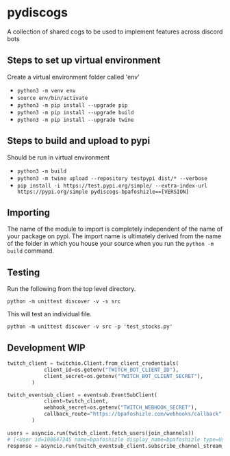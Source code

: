 # pydiscogs

A collection of shared cogs to be used to implement features across discord bots

## Steps to set up virtual environment

Create a virtual environment folder called 'env'

- `python3 -m venv env`
- `source env/bin/activate`
- `python3 -m pip install --upgrade pip`
- `python3 -m pip install --upgrade build`
- `python3 -m pip install --upgrade twine`

## Steps to build and upload to pypi

Should be run in virtual environment

- `python3 -m build`
- `python3 -m twine upload --repository testpypi dist/* --verbose`
- `pip install -i https://test.pypi.org/simple/ --extra-index-url https://pypi.org/simple pydiscogs-bpafoshizle==[VERSION]`

## Importing

The name of the module to import is completely independent of the name of your package on pypi. The import name is ultimately derived from the name of the folder in which you house your source when you run the `python -m build` command.

## Testing

Run the following from the top level directory.

`python -m unittest discover -v -s src`

This will test an individual file.

`python -m unittest discover -v src -p 'test_stocks.py'`


## Development WIP
```python
twitch_client = twitchio.Client.from_client_credentials(
            client_id=os.getenv("TWITCH_BOT_CLIENT_ID"),
            client_secret=os.getenv("TWITCH_BOT_CLIENT_SECRET"),
        )

twitch_eventsub_client = eventsub.EventSubClient(
            client=twitch_client,
            webhook_secret=os.getenv("TWITCH_WEBHOOK_SECRET"),
            callback_route="https://bpafoshizle.com/webhooks/callback"
        )
        
users = asyncio.run(twitch_client.fetch_users(join_channels))
# [<User id=108647345 name=bpafoshizle display_name=bpafoshizle type=UserTypeEnum.none>, <User id=235807313 name=ephenry84 display_name=ephenry84 type=UserTypeEnum.none>, <User id=168197731 name=elzblazin display_name=elzblazin type=UserTypeEnum.none>, <User id=643319849 name=kuhouseii display_name=KuhouseII type=UserTypeEnum.none>, <User id=653518175 name=fwm_bot display_name=FWM_Bot type=UserTypeEnum.none>]
response = asyncio.run(twitch_eventsub_client.subscribe_channel_stream_start(108647345))
```